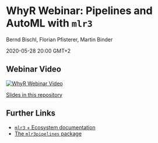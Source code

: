 # WhyR Webinar: Pipelines and AutoML with `mlr3`

Bernd Bischl, Florian Pfisterer, Martin Binder

2020-05-28 20:00 GMT+2

## Webinar Video
[![WhyR Webinar Video](https://img.youtube.com/vi/4r8K3GO5wk4/0.jpg)](https://www.youtube.com/watch?v=4r8K3GO5wk4)

[Slides in this repository](slides.pdf)

## Further Links
* [`mlr3` + Ecosystem documentation](https://mlr3book.mlr-org.com/)
* [The `mlr3pipelines` package](https://mlr3pipelines.mlr-org.com/)
